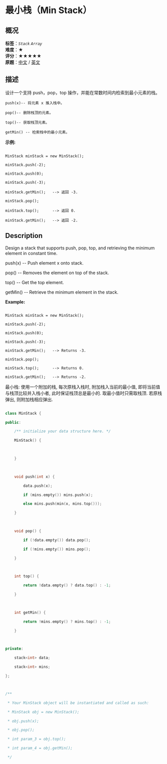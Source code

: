 # 最小栈（Min Stack）
## 概况
**标签**：*`Stack`*  *`Array`*<br>
**难度**：★<br>
**评分**：★★★★★<br>
**原题**：[中文](https://leetcode-cn.com/problems/min-stack) / [英文](https://leetcode.com/problems/min-stack)
## 描述

设计一个支持 push，pop，top 操作，并能在常数时间内检索到最小元素的栈。





	push(x)-- 将元素 x 推入栈中。

	pop()-- 删除栈顶的元素。

	top()-- 获取栈顶元素。

	getMin() -- 检索栈中的最小元素。





**示例:**

```

MinStack minStack = new MinStack();

minStack.push(-2);

minStack.push(0);

minStack.push(-3);

minStack.getMin();   --> 返回 -3.

minStack.pop();

minStack.top();      --> 返回 0.

minStack.getMin();   --> 返回 -2.

```



## Description

Design a stack that supports push, pop, top, and retrieving the minimum element in constant time.





push(x) -- Push element x onto stack.





pop() -- Removes the element on top of the stack.





top() -- Get the top element.





getMin() -- Retrieve the minimum element in the stack.









**Example:**

```

MinStack minStack = new MinStack();

minStack.push(-2);

minStack.push(0);

minStack.push(-3);

minStack.getMin();   --> Returns -3.

minStack.pop();

minStack.top();      --> Returns 0.

minStack.getMin();   --> Returns -2.

```





最小栈: 使用一个附加的栈, 每次原栈入栈时, 附加栈入当前的最小值, 即将当前值与栈顶比较并入栈小者, 此时保证栈顶总是最小的. 取最小值时只需取栈顶. 若原栈弹出, 则附加栈相应弹出.

```c++

class MinStack {

public:

    /** initialize your data structure here. */

    MinStack() {

        

    }

    

    void push(int x) {

        data.push(x);

        if (mins.empty()) mins.push(x);

        else mins.push(min(x, mins.top()));

    }

    

    void pop() {

        if (!data.empty()) data.pop();

        if (!mins.empty()) mins.pop();

    }

    

    int top() {

        return !data.empty() ? data.top() : -1;

    }

    

    int getMin() {

        return !mins.empty() ? mins.top() : -1;

    }

    

private:

    stack<int> data;

    stack<int> mins;

};



/**

 * Your MinStack object will be instantiated and called as such:

 * MinStack obj = new MinStack();

 * obj.push(x);

 * obj.pop();

 * int param_3 = obj.top();

 * int param_4 = obj.getMin();

 */

```
